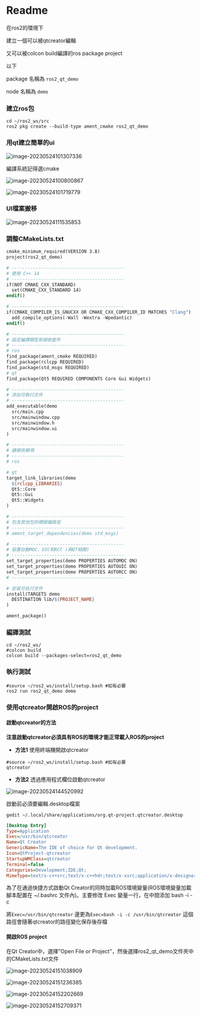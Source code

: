 # Readme

在ros2的環境下

建立一個可以被qtcreator編輯

又可以被colcon build編譯的ros package project

以下

package 名稱為 `ros2_qt_demo`

node 名稱為 `demo`



### **建立ros包**

```shell
cd ~/ros2_ws/src
ros2 pkg create --build-type ament_cmake ros2_qt_demo
```



### **用qt建立簡單的ui**

![image-20230524101307336](pic/readme/image-20230524101307336.png)

編譯系統記得選cmake

![image-20230524100800867](pic/readme/image-20230524100800867.png)



![image-20230524101719779](pic/readme/image-20230524101719779.png)



### **UI檔案搬移**

![image-20230524111535853](pic/readme/image-20230524111535853.png)



### **調整CMakeLists.txt**



```makefile
cmake_minimum_required(VERSION 3.8)
project(ros2_qt_demo)

# ------------------------------------------
# 使用 C++ 14
# ------------------------------------------
if(NOT CMAKE_CXX_STANDARD)
  set(CMAKE_CXX_STANDARD 14)
endif()

# ------------------------------------------
if(CMAKE_COMPILER_IS_GNUCXX OR CMAKE_CXX_COMPILER_ID MATCHES "Clang")
  add_compile_options(-Wall -Wextra -Wpedantic)
endif()

# ------------------------------------------
# 設定編譯類型和相依套件 
# ------------------------------------------
# ros
find_package(ament_cmake REQUIRED)
find_package(rclcpp REQUIRED)
find_package(std_msgs REQUIRED)
# qt
find_package(Qt5 REQUIRED COMPONENTS Core Gui Widgets)

# ------------------------------------------
# 添加可執行文件 
# ------------------------------------------
add_executable(demo 
  src/main.cpp
  src/mainwindow.cpp
  src/mainwindow.h
  src/mainwindow.ui
)

# ------------------------------------------
# 鏈接依賴項
# ------------------------------------------
# ros

# qt
target_link_libraries(demo 
  ${rclcpp_LIBRARIES} 
  Qt5::Core 
  Qt5::Gui
  Qt5::Widgets
)

# ------------------------------------------
# 包含其他包的標頭檔路徑
# ------------------------------------------
# ament_target_dependencies(demo std_msgs)

# ------------------------------------------
# 設置自動MOC、UIC和RCC (與QT相關)
# ------------------------------------------
set_target_properties(demo PROPERTIES AUTOMOC ON)
set_target_properties(demo PROPERTIES AUTOUIC ON)
set_target_properties(demo PROPERTIES AUTORCC ON)
# ------------------------------------------

# 安装可执行文件
install(TARGETS demo
  DESTINATION lib/${PROJECT_NAME}
)

ament_package()

```



### **編譯測試**

```shell
cd ~/ros2_ws/
#colcon build
colcon build --packages-select=ros2_qt_demo
```



### **執行測試**

```shell
#source ~/ros2_ws/install/setup.bash #如有必要
ros2 run ros2_qt_demo demo
```



### **使用qtcreator開啟ROS的project**

#### 啟動qtcreator的方法

**注意啟動qtcreator必須具有ROS的環境才能正常載入ROS的project**

- **方法1** 使用終端機開啟qtcreator

```shell
#source ~/ros2_ws/install/setup.bash #如有必要
qtcreator
```

- **方法2** 透過應用程式欄位啟動qtcreator

![image-20230524144520992](pic/readme/image-20230524144520992.png)

啟動前必須要編輯.desktop檔案

```shell
gedit ~/.local/share/applications/org.qt-project.qtcreator.desktop
```

```ini
[Desktop Entry]
Type=Application
Exec=/usr/bin/qtcreator
Name=Qt Creator
GenericName=The IDE of choice for Qt development.
Icon=QtProject-qtcreator
StartupWMClass=qtcreator
Terminal=false
Categories=Development;IDE;Qt;
MimeType=text/x-c++src;text/x-c++hdr;text/x-xsrc;application/x-designer;application/vnd.qt.qmakeprofile;application/vnd.qt.xml.resource;text/x-qml;text/x-qt.qml;text/x-qt.qbs;
```
為了在通過快捷方式啟動Qt Creator的同時加載ROS環境變量(ROS環境變量加載腳本配置在 ~/.bashrc 文件內)。主要修改 Exec 變量一行，在中間添加 bash -i -c 

將`Exec=/usr/bin/qtcreator` 邊更為`Exec=bash -i -c /usr/bin/qtcreator` 這個路徑會隨著qtcreator的路徑變化保存後存檔

#### 開啟ROS project

在Qt Creator中，選擇"Open File or Project"，然後選擇ros2_qt_demo文件夾中的CMakeLists.txt文件

![image-20230524151038909](pic/readme/image-20230524151038909.png)

![image-20230524151236385](pic/readme/image-20230524151236385.png)

![image-20230524152202669](pic/readme/image-20230524152202669.png)

![image-20230524152709371](pic/readme/image-20230524152709371.png)
